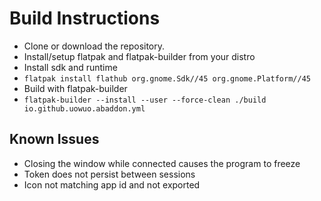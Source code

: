 # Build Instructions
- Clone or download the repository.
- Install/setup flatpak and flatpak-builder from your distro
- Install sdk and runtime
- ```flatpak install flathub org.gnome.Sdk//45 org.gnome.Platform//45```
- Build with flatpak-builder
- ```flatpak-builder --install --user --force-clean ./build io.github.uowuo.abaddon.yml```

## Known Issues
- Closing the window while connected causes the program to freeze
- Token does not persist between sessions
- Icon not matching app id and not exported
